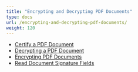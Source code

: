 ```yaml
---
title: "Encrypting and Decrypting PDF Documents"
type: docs
url: /encrypting-and-decrypting-pdf-documents/
weight: 120
---
```


- [Certify a PDF Document](/certify-a-pdf-document-html/)
- [Decrypting a PDF Document](/decrypting-a-pdf-document-html/)
- [Encrypting PDF Documents](/encrypting-pdf-documents-html/)
- [Read Document Signature Fields](/read-document-signature-fields-html/)
